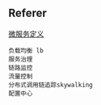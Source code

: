 ## Referer

[微服务定义](https://www.ruanyifeng.com/blog/2022/04/microservice.html)


```
负载均衡 lb
服务治理
链路监控
流量控制
分布式调用链追踪skywalking
配置中心